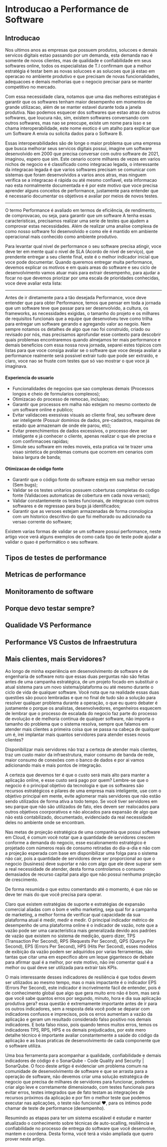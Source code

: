 # Introducao a Performance de Software

## Introducao

Nos ultimos anos as empresas que possuem produtos, solucoes e demais servicos digitais estao passando por um demanda, esta demanda nao é somente de novos clientes, 
mas de qualidade e confiabilidade em seus softwares online, todos os especialistas de T.I confirmam que a melhor estratégia é testar bem as novas solucoes e as solucoes que já 
estao em operacao no ambiente produtivo e que precisam de novas funcionalidades, adequacoes e demais melhorias que o negocio precisar para se manter competitivo no mercado.

Com essa necessidade clara, notamos que uma das melhores estratégias é garantir que os softwares tenham maior desempenho em momentos de grande utilizacao, além de se manter estavel
durante toda a janela produtiva. Nao podemos esquecer dos softwares que estao atras de outros softwares, que loucura não, sim, existem softwares conversando com outros softwares, 
mas nao se preocupe, existe um nome para isso e se chama interoperabilidade, este nome exotico é um atalho para explicar que um Software A envia ou solicita dados para o Software B.

Essas interoperabilidades são de longe o maior problema que uma empresa que busca melhorar seus servicos digitais possui, imagine um software desenvolvido em 2000 que precisa 
conversar com outro software de 2021, imaginou, espero que sim. Este cenario ocorre milhares de vezes em varios nichos de negocio e é classificado como integracao legada, o 
interessante da integracao legada é que varios softwares precisam se comunicar com sistemas que foram desenvolvidos a varios anos atras, mas ninguem verifica se a integracao 
é rápida ou até mesmo confiavel, esta informacao nao esta normalmente documentada e é por este motivo que voce precisa aprender alguns conceitos de performance, justamente para entender que é necessario documentar os objetivos e avaliar por meios de novos testes.

<hr />

O termo Performance é avaliado em termos de eficiência, de rendimento, de comprovacao, ou seja, para garantir que um software A tenha essas caracteristicas, precisamos realizar uma serie de testes que ajudem a comprovar estas necessidades. Além de realizar uma analise complexa de como nosso software foi desenvolvido e como ele é mantido em ambiente operacional mais conhecido como ambiente produtivo.

Para levantar qual nivel de performance o seu software precisa atingir, voce deve ter em mente qual o nivel de SLA (Acordo de nível de serviço), que prendente entregar a seu cliente final, este é o melhor indicador inicial que voce pode documentar. Quando queremos entregar muita performance, devemos explicar os motivos e em quais areas do software e seu ciclo de desenvolvimento vamos atuar mais para extrair desempenho, para ajudar a focar no que devemos priorizar por uma escala de prioridades conhecidas, voce deve avaliar esta lista:

<hr />

Antes de ir diretamente para a tão desejada Performance, voce deve entender que para obter Performance, temos que pensar em toda a jornada que um software teve que passar para ser desenvolvido, a cultura, os frameworks, as necessidades exigidas, o tamanho do projeto e os milhares de requisitos funcionais que a equipe que desenvolveu teve como trilha para entregar um software gerando e agregando valor ao negoio. Nem sempre notamos os detalhes de algo que nao foi construido, criado ou revisado por nós, mas precisamos aprofundar esse contexto para descobrir quais problemas encontraremos quando almejamos ter mais performance e demais beneficios com essa nossa nova jornada, separei estes tópicos com listas para que voce consiga avaliar se o software que voce deseja avaliar a performance realmente será possivel extrair tudo que pode ser extraido, e claro, voce nao se fruste com testes que só vao mostrar o que voce já imaginava.

#### Experiencia do usuario
- Funcionalidades de negocios que sao complexas demais (Processos longos e cheio de formularios complexos);
- Otimizacao do processo de remocao, inclusao;
- Garantir que processos em malha não estejam no mesmo contexto de um software online e publico;
- Evitar validacoes exessivas visuais ao cliente final, seu software deve ser inteligente (Possuir dominios de dados, pre-cadastros, maquinas de estado que armazenam de onde ele parou, etc);
- Evitar preenchimentos de dados excessivos, o processo deve ser inteligente e já conhecer o cliente, apenas realizar o que ele precisa e com confirmacoes rapidas;
- Simule seu software em redes moveis, esta pratica vai te trazer uma visao sintetica de problemas comuns que ocorrem em cenarios com baixa largura de banda;

#### Otimizacao de código fonte
- Garantir que o código fonte do software esteja em sua melhor versao (Sem bugs);
- Validar se os testes unitarios possuem coberturas completas do codigo fonte (Validacoes automaticas de cobertura em cada nova versao);
- Validar constantemente os testes funcionais, de integracao com outros softwares e de regressao para bugs já identificados;
- Garantir que as versoes estejam armazenadas de forma cronologica com um historico descritivo do que foi melhorado ou adicionado na versao corrente do software;


Existem varias formas de validar se um software possui performance, neste artigo voce verá alguns exemplos de como cada tipo de teste pode ajudar a validar o quao é performático o seu software.

## Tipos de testes de performance

## Metricas de performance

## Monitoramento de software

## Porque devo testar sempre?

## Qualidade VS Performance

## Performance VS Custos de Infraestrutura

## Mais clientes, mais Servidores?

Ao longo de minha experiência em desenvolvimento de software e de engenharia de software noto que essas duas perguntas não são feitas antes de uma campanha estratégica, de um projeto focado em substituir o atual sistema para um novo sistema/plataforma ou até mesmo durante o ciclo de vida de qualquer software. Você nota que na realidade essas duas questões são pouco lembradas e que no final de tudo são a solução para resolver qualquer problema durante a operação, o que eu quero debater é justamente o porque os analistas, desenvolvedores, engenheiros esquecem de lembrar que o processo de escalada do negocio faz parte do processo de evolução e de melhoria continua de qualquer software, não importa o tamanho do problema que o sistema resolva, sempre que falamos em atender mais clientes a primeira coisa que se passa na cabeça de qualquer um é, irei implantar mais quantos servidores para atender esses novos clientes?

Disponibilizar mais servidores não traz a certeza de atender mais clientes, traz um custo maior da infraestrutura, maior consumo de banda de rede, maior consumo de conexões com o banco de dados e por ai vamos adicionando mais e mais pontos de integração.

A certeza que devemos ter é que o custo será mais alto para manter a aplicação online, e esse custo será pago por quem?
Lembre-se que o negocio é o principal objetivo da tecnologia e que os softwares são recursos estratégicos e pilares de uma empresa mais inteligente, use com o objetivo principal em mente, evite aglomerar mais servidores que não estão sendo utilizados de forma ativa a todo tempo. Se você tiver servidores em seu parque que não são utilizados de fato, eles devem ser realocados para outros objetivos coorporativos e não alocados para expansão de algo que não está contabilizado, documentado, evidenciado da real necessidade deles no ambiente onde se encontram.

Nas metas de projeção estratégica de uma companhia que possui software em Cloud, é comum você notar que a quantidade de servidores crescem conforme a demanda do negocio, esse escalonamento estratégico é projetado com números reais de consumo retiradas do dia-a-dia e não com a projeção esperada com base em disponibilizar uma folga para o sistema não cair, pois a quantidade de servidores deve ser proporcional ao que o negocio (business) deve suportar e não com algo que ele deve superar sem a real necessidade de atender, desta forma controlamos o consumo demasiados de recurso capital para algo que não possui nenhuma projeção de crescimento.

De forma resumida o que estou comentando até o momento, é que não se deve ter mais do que você precisa para operar.

Claro que existem estratégias de suporte e estratégias de expansão comercial aliadas com o bom e velho marketing, seja qual for a campanha de marketing, a melhor forma de verificar qual capacidade da sua plataforma atual é medir, medir e medir. O principal indicador métrico de desempenho de uma plataforma online é o indicador de vazão, note que a vazão pode ser uma característica mais generalizada devido aos padrões de vazão que existem no sistema de medição, quero dizer, TPS (Transaction Per Second), RPS (Requests Per Second), QPS (Querys Per Second), EPS (Errors Per Second), HPS (Hits Per Second), esses modelos de exibição da vazão podem ser adquiridos por varias ferramentas, são tantas que citar uma em especifico abre um leque gigantesco de debate para afirmar qual é a melhor, por este motivo, não irei comentar qual é a melhor ou qual deve ser utilizada para extrair tais KPIs.

O mais interessante desses indicadores de resiliência é que todos devem ser utilizados ao mesmo tempo, mas o mais impactante é o indicador EPS (Errors Per Second), este indicador é incrivelmente fácil de entender, pois é de conhecimento global que algo que gera muito erro não é bom, mas será que você sabe quantos erros por segundo, minuto, hora e dia sua aplicação produtiva gera? essa questão é extremamente importante antes de ir para os outros indicadores, sem a resposta dela você pode se deparar com indicadores confusos e imprecisos, pois os erros aumentam a vazão da aplicação e geram um resultado considerado falso positivo nos demais indicadores. E bota falso nisso, pois quando temos muitos erros, temos os indicadores TPS, RPS, HPS e os demais prejudicados, por este mero detalhe técnico é importante avaliar constantemente a saúde do código da aplicação e as boas praticas de desenvolvimento de cada componente que o software utiliza.

Uma boa ferramenta para acompanhar a qualidade, confiabilidade e demais indicadores de código é o SonarQube - Code Quality and Security | SonarQube.
O foco deste artigo é evidenciar um problema comum na comunidade de desenvolvimento de software e que se arrasta para a operação de software, não devemos criar uma solução estratégica de negocio que precisa de milhares de servidores para funcionar, podemos criar algo leve e corretamente dimensionado, com testes funcionais para evitar erros, testes integrados que de fato testam as integrações de recursos próximos da aplicação e por fim o melhor teste que podemos executar nas aplicações, o teste não funcional ❤, para os íntimos pode chamar de teste de performance (desempenho).

Resumindo as etapas para ter um sistema escalável é estudar e manter atualizado o conhecimento sobre técnicas de auto-scalling, resiliência e confiabilidade no processo de entrega do software que você desenvolve, mantem e coordena. Desta forma, você terá a visão ampliada que quero prover neste artigo.
